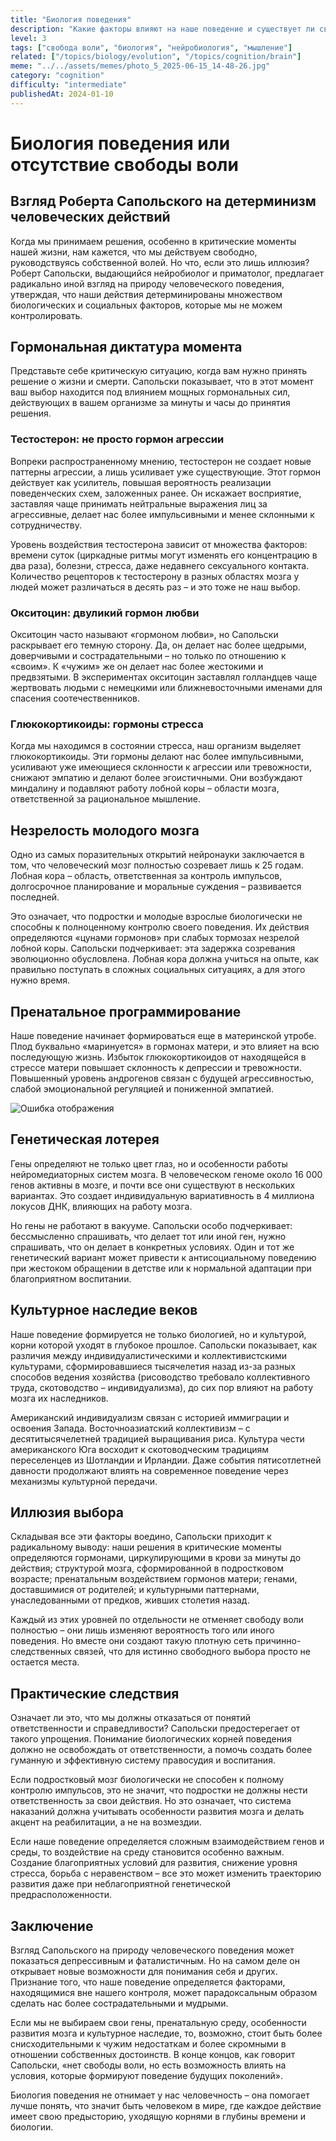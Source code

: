 ```yaml
---
title: "Биология поведения"
description: "Какие факторы влияют на наше поведение и существует ли свобода воли?."
level: 3
tags: ["свобода воли", "биология", "нейробиология", "мышление"]
related: ["/topics/biology/evolution", "/topics/cognition/brain"]
meme: "../../assets/memes/photo_5_2025-06-15_14-48-26.jpg"
category: "cognition"
difficulty: "intermediate"
publishedAt: 2024-01-10
---
```




# Биология поведения или отсутствие свободы воли
## Взгляд Роберта Сапольского на детерминизм человеческих действий

Когда мы принимаем решения, особенно в критические моменты нашей жизни, нам кажется, что мы действуем свободно, руководствуясь собственной волей. Но что, если это лишь иллюзия? Роберт Сапольски, выдающийся нейробиолог и приматолог, предлагает радикально иной взгляд на природу человеческого поведения, утверждая, что наши действия детерминированы множеством биологических и социальных факторов, которые мы не можем контролировать.

## Гормональная диктатура момента

Представьте себе критическую ситуацию, когда вам нужно принять решение о жизни и смерти. Сапольски показывает, что в этот момент ваш выбор находится под влиянием мощных гормональных сил, действующих в вашем организме за минуты и часы до принятия решения.

### Тестостерон: не просто гормон агрессии

Вопреки распространенному мнению, тестостерон не создает новые паттерны агрессии, а лишь усиливает уже существующие. Этот гормон действует как усилитель, повышая вероятность реализации поведенческих схем, заложенных ранее. Он искажает восприятие, заставляя чаще принимать нейтральные выражения лиц за агрессивные, делает нас более импульсивными и менее склонными к сотрудничеству.

Уровень воздействия тестостерона зависит от множества факторов: времени суток (циркадные ритмы могут изменять его концентрацию в два раза), болезни, стресса, даже недавнего сексуального контакта. Количество рецепторов к тестостерону в разных областях мозга у людей может различаться в десять раз – и это тоже не наш выбор.

### Окситоцин: двуликий гормон любви

Окситоцин часто называют «гормоном любви», но Сапольски раскрывает его темную сторону. Да, он делает нас более щедрыми, доверчивыми и сострадательными – но только по отношению к «своим». К «чужим» же он делает нас более жестокими и предвзятыми. В экспериментах окситоцин заставлял голландцев чаще жертвовать людьми с немецкими или ближневосточными именами для спасения соотечественников.

### Глюкокортикоиды: гормоны стресса

Когда мы находимся в состоянии стресса, наш организм выделяет глюкокортикоиды. Эти гормоны делают нас более импульсивными, усиливают уже имеющиеся склонности к агрессии или тревожности, снижают эмпатию и делают более эгоистичными. Они возбуждают миндалину и подавляют работу лобной коры – области мозга, ответственной за рациональное мышление.

## Незрелость молодого мозга

Одно из самых поразительных открытий нейронауки заключается в том, что человеческий мозг полностью созревает лишь к 25 годам. Лобная кора – область, ответственная за контроль импульсов, долгосрочное планирование и моральные суждения – развивается последней.

Это означает, что подростки и молодые взрослые биологически не способны к полноценному контролю своего поведения. Их действия определяются «цунами гормонов» при слабых тормозах незрелой лобной коры. Сапольски подчеркивает: эта задержка созревания эволюционно обусловлена. Лобная кора должна учиться на опыте, как правильно поступать в сложных социальных ситуациях, а для этого нужно время.

## Пренатальное программирование

Наше поведение начинает формироваться еще в материнской утробе. Плод буквально «маринуется» в гормонах матери, и это влияет на всю последующую жизнь. Избыток глюкокортикоидов от находящейся в стрессе матери повышает склонность к депрессии и тревожности. Повышенный уровень андрогенов связан с будущей агрессивностью, слабой эмоциональной регуляцией и пониженной эмпатией.

![Ошибка отображения](/assets/memes/baby.jpg)

## Генетическая лотерея

Гены определяют не только цвет глаз, но и особенности работы нейромедиаторных систем мозга. В человеческом геноме около 16 000 генов активны в мозге, и почти все они существуют в нескольких вариантах. Это создает индивидуальную вариативность в 4 миллиона локусов ДНК, влияющих на работу мозга.

Но гены не работают в вакууме. Сапольски особо подчеркивает: бессмысленно спрашивать, что делает тот или иной ген, нужно спрашивать, что он делает в конкретных условиях. Один и тот же генетический вариант может привести к антисоциальному поведению при жестоком обращении в детстве или к нормальной адаптации при благоприятном воспитании.

## Культурное наследие веков

Наше поведение формируется не только биологией, но и культурой, корни которой уходят в глубокое прошлое. Сапольски показывает, как различия между индивидуалистическими и коллективистскими культурами, сформировавшиеся тысячелетия назад из-за разных способов ведения хозяйства (рисоводство требовало коллективного труда, скотоводство – индивидуализма), до сих пор влияют на работу мозга их наследников.

Американский индивидуализм связан с историей иммиграции и освоения Запада. Восточноазиатский коллективизм – с десятитысячелетней традицией выращивания риса. Культура чести американского Юга восходит к скотоводческим традициям переселенцев из Шотландии и Ирландии. Даже события пятисотлетней давности продолжают влиять на современное поведение через механизмы культурной передачи.

## Иллюзия выбора

Складывая все эти факторы воедино, Сапольски приходит к радикальному выводу: наши решения в критические моменты определяются гормонами, циркулирующими в крови за минуты до действия; структурой мозга, сформированной в подростковом возрасте; пренатальным воздействием гормонов матери; генами, доставшимися от родителей; и культурными паттернами, унаследованными от предков, живших столетия назад.

Каждый из этих уровней по отдельности не отменяет свободу воли полностью – они лишь изменяют вероятность того или иного поведения. Но вместе они создают такую плотную сеть причинно-следственных связей, что для истинно свободного выбора просто не остается места.

## Практические следствия

Означает ли это, что мы должны отказаться от понятий ответственности и справедливости? Сапольски предостерегает от такого упрощения. Понимание биологических корней поведения должно не освобождать от ответственности, а помочь создать более гуманную и эффективную систему правосудия и воспитания.

Если подростковый мозг биологически не способен к полному контролю импульсов, это не значит, что подростки не должны нести ответственность за свои действия. Но это означает, что система наказаний должна учитывать особенности развития мозга и делать акцент на реабилитации, а не на возмездии.

Если наше поведение определяется сложным взаимодействием генов и среды, то воздействие на среду становится особенно важным. Создание благоприятных условий для развития, снижение уровня стресса, борьба с неравенством – все это может изменить траекторию развития даже при неблагоприятной генетической предрасположенности.

## Заключение

Взгляд Сапольского на природу человеческого поведения может показаться депрессивным и фаталистичным. Но на самом деле он открывает новые возможности для понимания себя и других. Признание того, что наше поведение определяется факторами, находящимися вне нашего контроля, может парадоксальным образом сделать нас более сострадательными и мудрыми.

Если мы не выбираем свои гены, пренатальную среду, особенности развития мозга и культурное наследие, то, возможно, стоит быть более снисходительными к чужим недостаткам и более скромными в отношении собственных достоинств. В конце концов, как говорит Сапольски, «нет свободы воли, но есть возможность влиять на условия, которые формируют поведение будущих поколений».

Биология поведения не отнимает у нас человечность – она помогает лучше понять, что значит быть человеком в мире, где каждое действие имеет свою предысторию, уходящую корнями в глубины времени и биологии.